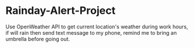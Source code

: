 # Rainday-Alert-Project
Use OpenWeather API to get current location's weather during work hours, if will rain then send text message to my phone, remind me to bring an umbrella before going out.
